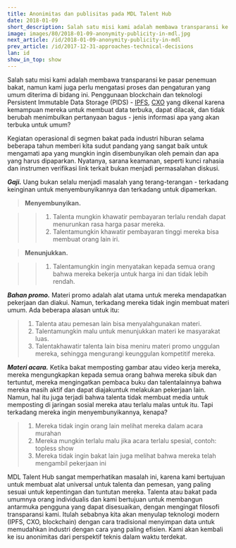 ```yaml
---
title: Anonimitas dan publisitas pada MDL Talent Hub
date: 2018-01-09
short_description: Salah satu misi kami adalah membawa transparansi ke pasar penemuan bakat
image: images/80/2018-01-09-anonymity-publicity-in-mdl.jpg
next_article: /id/2018-01-09-anonymity-publicity-in-mdl
prev_article: /id/2017-12-31-approaches-technical-decisions
lan: id
show_in_top: show
---
```


Salah satu misi kami adalah membawa transparansi ke pasar penemuan bakat, namun kami juga perlu mengatasi proses dan pengaturan yang umum diterima di bidang ini. Penggunaan blockchain dan teknologi Persistent Immutable Data Storage (PIDS) - [IPFS](https://ipfs.io/), [CXO](https://www.skycoin.net/) yang dikenal karena kemampuan mereka untuk membuat data terbuka, dapat dilacak, dan tidak berubah menimbulkan pertanyaan bagus - jenis informasi apa yang akan terbuka untuk umum?

Kegiatan operasional di segmen bakat pada industri hiburan selama beberapa tahun memberi kita sudut pandang yang sangat baik untuk mengamati apa yang mungkin ingin disembunyikan oleh pemain dan apa yang harus dipaparkan. Nyatanya, sarana keamanan, seperti kunci rahasia dan instrumen verifikasi link terkait bukan menjadi permasalahan diskusi.

***Gaji.*** Uang bukan selalu menjadi masalah yang terang-terangan - terkadang keinginan untuk menyembunyikannya dan terkadang untuk dipamerkan.

>**Menyembunyikan.**

>>  1. Talenta mungkin khawatir pembayaran terlalu rendah dapat menurunkan rasa harga pasar mereka.
>>  2. Talentamungkin khawatir pembayaran tinggi mereka bisa membuat orang lain iri.

>**Menunjukkan.**

>>  1. Talentamungkin ingin menyatakan kepada semua orang bahwa mereka bekerja untuk harga ini dan tidak lebih rendah.

***Bahan promo.*** Materi promo adalah alat utama untuk mereka mendapatkan pekerjaan dan diakui. Namun, terkadang mereka tidak ingin membuat materi umum. Ada beberapa alasan untuk itu:

>  1.	Talenta atau pemesan lain bisa menyalahgunakan materi.
>  2.	Talentamungkin malu untuk menunjukkan materi ke masyarakat luas.
>  3.	Talentakhawatir talenta lain bisa meniru materi promo unggulan mereka, sehingga mengurangi keunggulan kompetitif mereka.

***Materi acara.*** Ketika bakat memposting gambar atau video kerja mereka, mereka mengungkapkan kepada semua orang bahwa mereka sibuk dan tertuntut, mereka mengingatkan pembaca buku dan talentalainnya bahwa mereka masih aktif dan dapat diajakuntuk melakukan pekerjaan lain. Namun, hal itu juga terjadi bahwa talenta tidak membuat media untuk memposting di jaringan sosial mereka atau terlalu malas untuk itu. Tapi terkadang mereka ingin menyembunyikannya, kenapa?

>  1.	Mereka tidak ingin orang lain melihat mereka dalam acara murahan
>  2.	Mereka mungkin terlalu malu jika acara terlalu spesial, contoh: topless show
>  3.	Mereka tidak ingin bakat lain juga melihat bahwa mereka telah mengambil pekerjaan ini

MDL Talent Hub sangat memperhatikan masalah ini, karena kami bertujuan untuk membuat alat universal untuk talenta dan pemesan, yang paling sesuai untuk kepentingan dan tuntutan mereka. Talenta atau bakat pada umumnya orang individualis dan kami bertujuan untuk membangun antarmuka pengguna yang dapat disesuaikan, dengan mengingat filosofi transparansi kami. Itulah sebabnya kita akan menyulap teknologi modern (IPFS, CXO, blockchain) dengan cara tradisional menyimpan data untuk memudahkan industri dengan cara yang paling efisien. Kami akan kembali ke isu anonimitas dari perspektif teknis dalam waktu terdekat.
